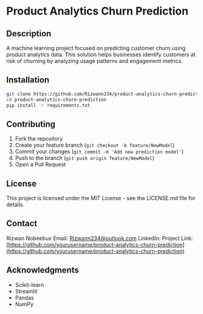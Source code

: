 # Product Analytics Churn Prediction

## Description
A machine learning project focused on predicting customer churn using product analytics data. This solution helps businesses identify customers at risk of churning by analyzing usage patterns and engagement metrics. 

## Installation
```bash
git clone https://github.com/Rizwann234/product-analytics-churn-prediction.git
cd product-analytics-churn-prediction
pip install -r requirements.txt
```

## Contributing
1. Fork the repository
2. Create your feature branch (`git checkout -b feature/NewModel`)
3. Commit your changes (`git commit -m 'Add new prediction model'`)
4. Push to the branch (`git push origin feature/NewModel`)
5. Open a Pull Request

## License
This project is licensed under the MIT License - see the LICENSE.md file for details.

## Contact
Rizwan Nobeebux
Email: Rizwann234@outlook.com
LinkedIn:
Project Link: [https://github.com/yourusername/product-analytics-churn-prediction](https://github.com/yourusername/product-analytics-churn-prediction)

## Acknowledgments
- Scikit-learn
- Streamlit
- Pandas
- NumPy
